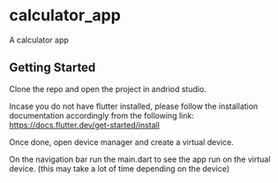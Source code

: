 # calculator_app

A calculator app

## Getting Started

Clone the repo and open the project in andriod studio.

Incase you do not have flutter installed, please follow the installation documentation accordingly from the following link: https://docs.flutter.dev/get-started/install

Once done, open device manager and create a virtual device. 

On the navigation bar run the main.dart to see the app run on the virtual device. (this may take a lot of time depending on the device)
